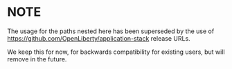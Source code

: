 # NOTE

The usage for the paths nested here has been superseded by the use of https://github.com/OpenLiberty/application-stack release URLs.  

We keep this for now, for backwards compatibility for existing users, but will remove in the future.
